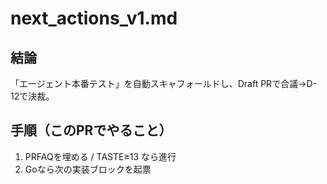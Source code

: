 # next_actions_v1.md
## 結論
「エージェント本番テスト」を自動スキャフォールドし、Draft PRで合議→D-12で決裁。
## 手順（このPRでやること）
1) PRFAQを埋める / TASTE≥13 なら進行
2) Goなら次の実装ブロックを起票
